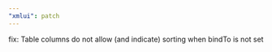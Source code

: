 ```yaml
---
"xmlui": patch
---
```


fix: Table columns do not allow (and indicate) sorting when bindTo is not set
